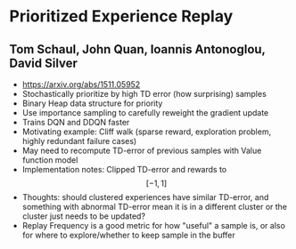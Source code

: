 # Prioritized Experience Replay 
## Tom Schaul, John Quan, Ioannis Antonoglou, David Silver
* https://arxiv.org/abs/1511.05952
* Stochastically prioritize by high TD error (how surprising) samples
* Binary Heap data structure for priority
* Use importance sampling to carefully reweight the gradient update
* Trains DQN and DDQN faster
* Motivating example: Cliff walk (sparse reward, exploration problem, highly redundant failure cases)
* May need to recompute TD-error of previous samples with Value function model
* Implementation notes: Clipped TD-error and rewards to $$[-1, 1]$$
* Thoughts: should clustered experiences have similar TD-error, and something with abnormal TD-error mean it is in a different cluster or the cluster just needs to be updated?
* Replay Frequency is a good metric for how "useful" a sample is, or also for where to explore/whether to keep sample in the buffer
